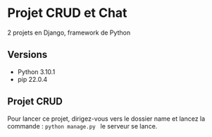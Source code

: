 # Projet CRUD et Chat

2 projets en Django, framework de Python 

## Versions
- Python 3.10.1
- pip 22.0.4

## Projet CRUD

Pour lancer ce projet, dirigez-vous vers le dossier name et lancez la commande :
`python manage.py `
le serveur se lance.
